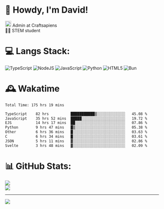 # 👋 Howdy, I'm David!
<img src="https://cdn.discordapp.com/role-icons/959259258829021255/243d02ee3fbd0821de14bf13a0cde87b.webp?size=2048" height=20> Admin at Craftsapiens<br>👨‍🔬 STEM student

# 💻 Langs Stack:
![TypeScript](https://img.shields.io/badge/typescript-%23007ACC.svg?style=for-the-badge&logo=typescript&logoColor=white) ![NodeJS](https://img.shields.io/badge/node.js-6DA55F?style=for-the-badge&logo=node.js&logoColor=white) ![JavaScript](https://img.shields.io/badge/javascript-%23323330.svg?style=for-the-badge&logo=javascript&logoColor=%23F7DF1E) ![Python](https://img.shields.io/badge/python-3670A0?style=for-the-badge&logo=python&logoColor=ffdd54)  ![HTML5](https://img.shields.io/badge/html5-%23E34F26.svg?style=for-the-badge&logo=html5&logoColor=white) ![Bun](https://img.shields.io/badge/Bun-%23000000.svg?style=for-the-badge&logo=bun&logoColor=white) 

# 🕰️ Wakatime 
<!--START_SECTION:waka-->

```txt
Total Time: 175 hrs 19 mins

TypeScript    82 hrs          ███████████▒░░░░░░░░░░░░░   45.08 %
JavaScript    35 hrs 52 mins  █████░░░░░░░░░░░░░░░░░░░░   19.72 %
EJS           14 hrs 17 mins  ██░░░░░░░░░░░░░░░░░░░░░░░   07.86 %
Python        9 hrs 47 mins   █▒░░░░░░░░░░░░░░░░░░░░░░░   05.38 %
Other         6 hrs 36 mins   █░░░░░░░░░░░░░░░░░░░░░░░░   03.63 %
C             6 hrs 34 mins   █░░░░░░░░░░░░░░░░░░░░░░░░   03.61 %
JSON          5 hrs 11 mins   ▓░░░░░░░░░░░░░░░░░░░░░░░░   02.86 %
Svelte        3 hrs 48 mins   ▓░░░░░░░░░░░░░░░░░░░░░░░░   02.09 %
```

<!--END_SECTION:waka-->

# 📊 GitHub Stats:
![](https://github-readme-stats.vercel.app/api?username=davidcanas&theme=dark&hide_border=false&include_all_commits=true&count_private=true)<br/>
![](https://github-readme-stats.vercel.app/api/top-langs/?username=davidcanas&theme=dark&hide_border=false&include_all_commits=true&count_private=true&layout=compact)

---
[![](https://visitcount.itsvg.in/api?id=davidcanas&icon=0&color=0)](https://visitcount.itsvg.in)


